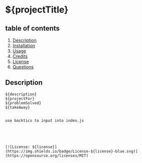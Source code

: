 # ${projectTitle}




## table of contents
1. [Description](#Description)
2. [Installation](#Installation)
3. [Usage](#Usage)
4. [Credits](#Credits)
5. [License](#License)
6. [Questions](#Questions)



## Description
    ${description}
    ${projectFor}
    ${problemSolved}
    ${takeAway}


    use backtics to input into index.js





    [![License: ${license}](https://img.shields.io/badge/License-${license}-blue.svg)](https://opensource.org/licenses/MIT)